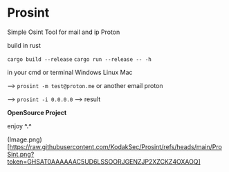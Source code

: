 # Prosint
Simple Osint Tool for mail and ip Proton

build in rust

``cargo build --release``
``cargo run --release -- -h``

in your cmd or terminal Windows Linux Mac

--> ``prosint -m test@proton.me`` or another email proton

--> ``prosint -i 0.0.0.0`` --> result 

**OpenSource Project**

enjoy **^.^**
                                   
(Image.png)[https://raw.githubusercontent.com/KodakSec/Prosint/refs/heads/main/ProSint.png?token=GHSAT0AAAAAAC5UD6LSSOORJGENZJP2XZCKZ4OXAOQ]

